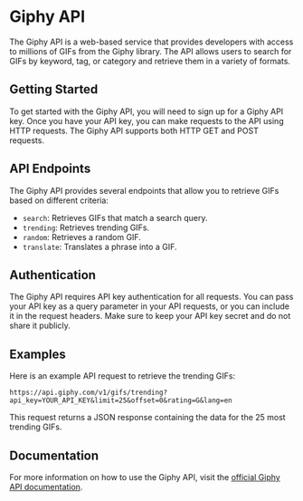 # Giphy API

The Giphy API is a web-based service that provides developers with access to millions of GIFs from the Giphy library. The API allows users to search for GIFs by keyword, tag, or category and retrieve them in a variety of formats.

## Getting Started

To get started with the Giphy API, you will need to sign up for a Giphy API key. Once you have your API key, you can make requests to the API using HTTP requests. The Giphy API supports both HTTP GET and POST requests.

## API Endpoints

The Giphy API provides several endpoints that allow you to retrieve GIFs based on different criteria:

+ `search`: Retrieves GIFs that match a search query.
+ `trending`: Retrieves trending GIFs.
+ `random`: Retrieves a random GIF.
+ `translate`: Translates a phrase into a GIF.

## Authentication

The Giphy API requires API key authentication for all requests. You can pass your API key as a query parameter in your API requests, or you can include it in the request headers. Make sure to keep your API key secret and do not share it publicly.

## Examples

Here is an example API request to retrieve the trending GIFs:

```
https://api.giphy.com/v1/gifs/trending?api_key=YOUR_API_KEY&limit=25&offset=0&rating=G&lang=en
```

This request returns a JSON response containing the data for the 25 most trending GIFs.

## Documentation
For more information on how to use the Giphy API, visit the [official Giphy API documentation](https://developers.giphy.com/docs/api/).
